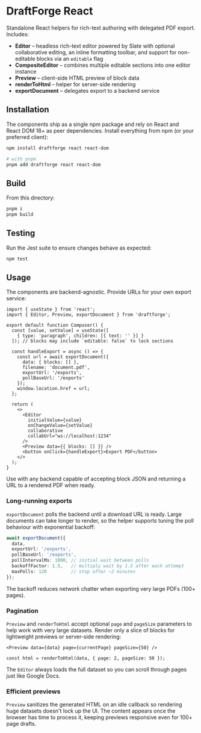 # DraftForge React

Standalone React helpers for rich-text authoring with delegated PDF export. Includes:

- **Editor** – headless rich-text editor powered by Slate with optional collaborative editing, an inline formatting toolbar, and
  support for non-editable blocks via an `editable` flag
- **CompositeEditor** – combines multiple editable sections into one editor instance
- **Preview** – client-side HTML preview of block data
- **renderToHtml** – helper for server-side rendering
- **exportDocument** – delegates export to a backend service

## Installation

The components ship as a single npm package and rely on React and
React&nbsp;DOM&nbsp;18+ as peer dependencies. Install everything from npm (or
your preferred client):

```bash
npm install draftforge react react-dom

# with pnpm
pnpm add draftforge react react-dom
```

## Build

From this directory:

```bash
pnpm i
pnpm build
```

## Testing

Run the Jest suite to ensure changes behave as expected:

```bash
npm test
```

## Usage

The components are backend-agnostic. Provide URLs for your own export service:

```tsx
import { useState } from 'react';
import { Editor, Preview, exportDocument } from 'draftforge';

export default function Composer() {
  const [value, setValue] = useState([
    { type: 'paragraph', children: [{ text: '' }] }
  ]); // blocks may include `editable: false` to lock sections

  const handleExport = async () => {
    const url = await exportDocument({
      data: { blocks: [] },
      filename: 'document.pdf',
      exportUrl: '/exports',
      pollBaseUrl: '/exports'
    });
    window.location.href = url;
  };

  return (
    <>
      <Editor
        initialValue={value}
        onChangeValue={setValue}
        collaborative
        collabUrl="ws://localhost:1234"
      />
      <Preview data={{ blocks: [] }} />
      <button onClick={handleExport}>Export PDF</button>
    </>
  );
}
```

Use with any backend capable of accepting block JSON and returning a URL
to a rendered PDF when ready.

### Long-running exports

`exportDocument` polls the backend until a download URL is ready. Large
documents can take longer to render, so the helper supports tuning the poll
behaviour with exponential backoff:

```ts
await exportDocument({
  data,
  exportUrl: '/exports',
  pollBaseUrl: '/exports',
  pollIntervalMs: 1000, // initial wait between polls
  backoffFactor: 1.5,   // multiply wait by 1.5 after each attempt
  maxPolls: 120         // stop after ~2 minutes
});
```

The backoff reduces network chatter when exporting very large PDFs (100+ pages).

### Pagination

`Preview` and `renderToHtml` accept optional `page` and `pageSize` parameters to
help work with very large datasets. Render only a slice of blocks for
lightweight previews or server-side rendering:

```tsx
<Preview data={data} page={currentPage} pageSize={50} />

const html = renderToHtml(data, { page: 2, pageSize: 50 });
```

The `Editor` always loads the full dataset so you can scroll through pages just
like Google Docs.

### Efficient previews

`Preview` sanitizes the generated HTML on an idle callback so rendering huge
datasets doesn't lock up the UI. The content appears once the browser
has time to process it, keeping previews responsive even for 100+ page drafts.
